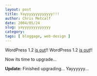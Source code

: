 ```yaml
---
layout: post
title: Yayyyyyyyyyyyyy!!!
author: Chris Metcalf
date: 2004/05/24
slug: yayyyyyyyyyyyyy
category: 
tags: [ bloggage, web-design ]
---
```


WordPress 1.2 <a href="http://wordpress.org/development/archives/2004/05/22/heres-the-beef/">is out</a>!! WordPress 1.2 <a href="http://wordpress.org/development/archives/2004/05/22/heres-the-beef/">is out</a>!!

Now its time to upgrade...

<strong class="alert">Update:</strong> Finished upgrading... Yayyyyyy...
